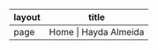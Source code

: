 | layout | title                 |
|--------|-----------------------| 
| page   | Home \| Hayda Almeida |
